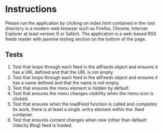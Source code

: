 # Instructions

Please run the application by clicking on index.html contained in the root directory in a modern web browser such as Firefox, Chrome, Internet Explorer at least version 9 or Safari). The application is a web-based RSS feeds reader with jasmine testing section on the bottom of the page.

## Tests

1. Test that loops through each feed in the allFeeds object and ensures it has a URL defined and that the URL is not empty.
2. Test that loops through each feed in the allFeeds object and ensures it has a name defined and that the name is not empty.
3. Test that ensures the menu element is hidden by default.
4. Test that ensures the menu changes visibility when the menu icon is clicked.
5. Test that ensures when the loadFeed function is called and completes its work, there is at least a single .entry element within the .feed container.
6. Test that ensures content changes when new (other than default: Udacity Blog) feed is loaded.